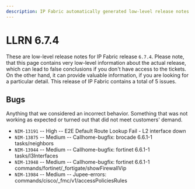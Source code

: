 ```yaml
---
description: IP Fabric automatically generated low-level release notes for version 6.7.4.
---
```


# LLRN 6.7.4

These are low-level release notes for IP Fabric release `6.7.4`. Please note, that this page contains very low-level information about the actual release, which can lead to false conclusions if you don't have access to the tickets. On the other hand, it can provide valuable information, if you are looking for a particular detail. This release of IP Fabric contains a total of 5 issues.

## Bugs

Anything that we considered an incorrect behavior. Something that was not working as expected or turned out that did not meet customers' demand.

- `NIM-13191` -- High -- E2E Default Route Lookup Fail - L2 interface down
- `NIM-13875` -- Medium -- Callhome-bugfix: brocade 6.6.1-1 tasks/neighbors
- `NIM-13944` -- Medium -- Callhome-bugfix: fortinet 6.6.1-1 tasks/l3Interfaces
- `NIM-13948` -- Medium -- Callhome-bugfix: fortinet 6.6.1-1 commands/fortinet/_fortigate/showFirewallVip
- `NIM-13984` -- Medium -- Jupee-errors: commands/cisco/_fmc/v1/accessPoliciesRules
